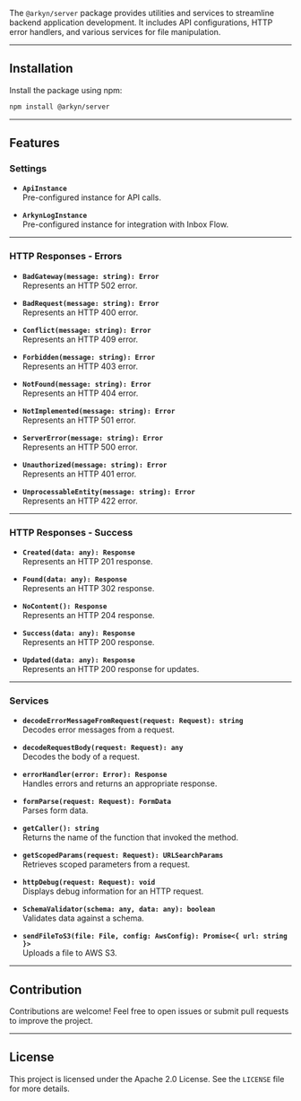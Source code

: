 The `@arkyn/server` package provides utilities and services to streamline backend application development. It includes API configurations, HTTP error handlers, and various services for file manipulation.

---

## Installation

Install the package using npm:

```bash
npm install @arkyn/server
```

---

## Features

### Settings

- **`ApiInstance`**  
  Pre-configured instance for API calls.

- **`ArkynLogInstance`**  
  Pre-configured instance for integration with Inbox Flow.

---

### HTTP Responses - Errors

- **`BadGateway(message: string): Error`**  
  Represents an HTTP 502 error.

- **`BadRequest(message: string): Error`**  
  Represents an HTTP 400 error.

- **`Conflict(message: string): Error`**  
  Represents an HTTP 409 error.

- **`Forbidden(message: string): Error`**  
  Represents an HTTP 403 error.

- **`NotFound(message: string): Error`**  
  Represents an HTTP 404 error.

- **`NotImplemented(message: string): Error`**  
  Represents an HTTP 501 error.

- **`ServerError(message: string): Error`**  
  Represents an HTTP 500 error.

- **`Unauthorized(message: string): Error`**  
  Represents an HTTP 401 error.

- **`UnprocessableEntity(message: string): Error`**  
  Represents an HTTP 422 error.

---

### HTTP Responses - Success

- **`Created(data: any): Response`**  
  Represents an HTTP 201 response.

- **`Found(data: any): Response`**  
  Represents an HTTP 302 response.

- **`NoContent(): Response`**  
  Represents an HTTP 204 response.

- **`Success(data: any): Response`**  
  Represents an HTTP 200 response.

- **`Updated(data: any): Response`**  
  Represents an HTTP 200 response for updates.

---

### Services

- **`decodeErrorMessageFromRequest(request: Request): string`**  
  Decodes error messages from a request.

- **`decodeRequestBody(request: Request): any`**  
  Decodes the body of a request.

- **`errorHandler(error: Error): Response`**  
  Handles errors and returns an appropriate response.

- **`formParse(request: Request): FormData`**  
  Parses form data.

- **`getCaller(): string`**  
  Returns the name of the function that invoked the method.

- **`getScopedParams(request: Request): URLSearchParams`**  
  Retrieves scoped parameters from a request.

- **`httpDebug(request: Request): void`**  
  Displays debug information for an HTTP request.

- **`SchemaValidator(schema: any, data: any): boolean`**  
  Validates data against a schema.

- **`sendFileToS3(file: File, config: AwsConfig): Promise<{ url: string }>`**  
  Uploads a file to AWS S3.

---

## Contribution

Contributions are welcome! Feel free to open issues or submit pull requests to improve the project.

---

## License

This project is licensed under the Apache 2.0 License. See the `LICENSE` file for more details.
